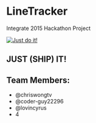 # LineTracker
Integrate 2015 Hackathon Project

[![Just do it!](https://media0.giphy.com/media/GcSqyYa2aF8dy/200.gif)](https://media0.giphy.com/media/GcSqyYa2aF8dy/200.gif)

## JUST (SHIP) IT!

## Team Members:
* @chriswongtv
* @coder-guy22296
* @lovincyrus
* 4
